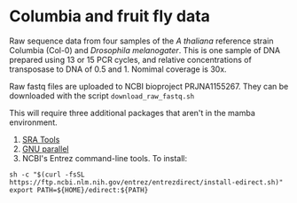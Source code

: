 # Columbia and fruit fly data

Raw sequence data from four samples of the *A thaliana*
reference strain Columbia (Col-0) and *Drosophila melanogater*. This is one
sample of DNA prepared using 13 or 15 PCR cycles, and relative
concentrations of transposase to DNA of 0.5 and 1. Nomimal coverage is 30x.

Raw fastq files are uploaded to NCBI bioproject PRJNA1155267.
They can be downloaded with the script `download_raw_fastq.sh`

This will require three additional packages that aren't in the mamba environment.

1. [SRA Tools](https://github.com/ncbi/sra-tools/wiki/01.-Downloading-SRA-Toolkit)
2. [GNU parallel](https://www.gnu.org/software/parallel/)
3. NCBI's Entrez command-line tools. To install:
```
sh -c "$(curl -fsSL https://ftp.ncbi.nlm.nih.gov/entrez/entrezdirect/install-edirect.sh)"
export PATH=${HOME}/edirect:${PATH}
```